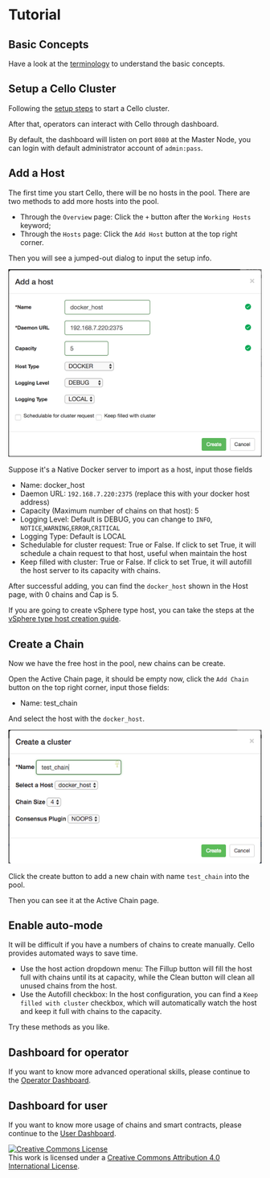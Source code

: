 # Tutorial


## Basic Concepts

Have a look at the [terminology](./terminology.md) to understand the basic concepts.

## Setup a Cello Cluster

Following the [setup steps](./setup.md) to start a Cello cluster.

After that, operators can interact with Cello through dashboard.

By default, the dashboard will listen on port `8080` at the Master Node, you can login with default administrator account of `admin:pass`.

## Add a Host

The first time you start Cello, there will be no hosts in the pool. There are two methods to add more hosts into the pool.

* Through the `Overview` page: Click the `+` button after the `Working Hosts` keyword;
* Through the `Hosts` page: Click the `Add Host` button at the top right corner.

Then you will see a jumped-out dialog to input the setup info.

![dashboard add host](imgs/tutorial_add_host.png)

Suppose it's a Native Docker server to import as a host, input those fields

* Name: docker_host
* Daemon URL: `192.168.7.220:2375` (replace this with your docker host address)
* Capacity (Maximum number of chains on that host): 5
* Logging Level: Default is DEBUG, you can change to `INFO`, `NOTICE`,`WARNING`,`ERROR`,`CRITICAL`
* Logging Type: Default is LOCAL
* Schedulable for cluster request: True or False. If click to set True, it will schedule a chain request to that host, useful when maintain the host
* Keep filled with cluster: True or False. If click to set True, it will autofill the host server to its capacity with chains.

After successful adding, you can find the `docker_host` shown in the Host page, with 0 chains and Cap is 5.

If you are going to create vSphere type host, you can take the steps at the [vSphere type host creation guide](./setup_worker_vsphere.md).

## Create a Chain

Now we have the free host in the pool, new chains can be create.

Open the Active Chain page, it should be empty now, click the `Add Chain` button on the top right corner, input those fields:

* Name: test_chain

And select the host with the `docker_host`.

![dashboard add chain](imgs/tutorial_add_chain.png)

Click the create button to add a new chain with name `test_chain` into the pool.

Then you can see it at the Active Chain page.

## Enable auto-mode

It will be difficult if you have a numbers of chains to create manually. Cello provides automated ways to save time.

* Use the host action dropdown menu: The Fillup button will fill the host full with chains until its at capacity, while the Clean button will clean all unused chains from the host.
* Use the Autofill checkbox: In the host configuration, you can find a `Keep filled with cluster` checkbox, which will automatically watch the host and keep it full with chains to the capacity.

Try these methods as you like.

## Dashboard for operator

If you want to know more advanced operational skills, please continue to the [Operator Dashboard](./dashboard_operator.md).

## Dashboard for user

If you want to know more usage of chains and smart contracts, please continue to the [User Dashboard](./dashboard_user.md).

<a rel="license" href="http://creativecommons.org/licenses/by/4.0/"><img alt="Creative Commons License" style="border-width:0" src="https://i.creativecommons.org/l/by/4.0/88x31.png" /></a><br />This work is licensed under a <a rel="license" href="http://creativecommons.org/licenses/by/4.0/">Creative Commons Attribution 4.0 International License</a>.
